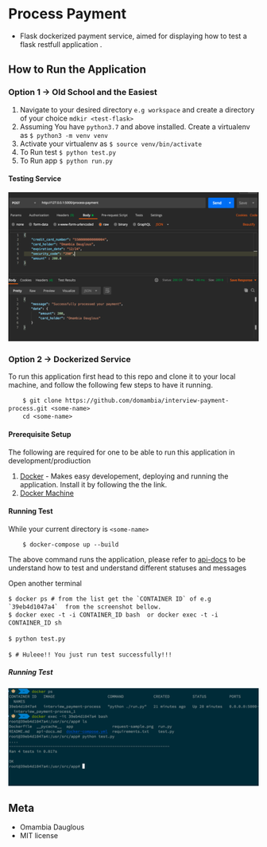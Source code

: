 # Process Payment
- Flask dockerized payment service, aimed for displaying how to test a flask restfull application .
 
## How to Run the Application

### Option 1 -> Old School and the Easiest 

1. Navigate to your desired directory `e.g workspace` and create a directory of your choice `mdkir <test-flask>`
2. Assuming You have `python3.7` and above installed. Create a virtualenv as `$ python3 -m venv venv`
3. Activate your virtualenv  as `$ source venv/bin/activate`
4. To Run test `$ python test.py`
5. To Run  app `$ python run.py`

#### Testing Service
![Testing API](request-sample.png)


### Option 2 -> Dockerized Service
To run this application first head to this repo and clone  it to your local machine, and follow the following few steps to have it running.
```
	$ git clone https://github.com/domambia/interview-payment-process.git <some-name>
	cd <some-name>
```

#### Prerequisite Setup

The following are required for one to be able to run this application in development/prodiuction

1. [Docker](https://www.docker.com/get-started) -  Makes easy developement, deploying and running the application. Install it by following the the link.
2. [Docker Machine](https://docs.docker.com/compose/install/) 


#### Running Test
While your current directory is `<some-name>`
```
	$ docker-compose up --build 
```
The above command runs the application, please refer to [api-docs](https://github.com/domambia/interview-payment-process/blob/main/api-docs.md) to be understand how to test and understand different statuses and messages


Open another terminal
```
$ docker ps # from the list get the `CONTAINER ID` of e.g `39eb4d1047a4`  from the screenshot bellow.
$ docker exec -t -i CONTAINER_ID bash  or docker exec -t -i CONTAINER_ID sh

$ python test.py

$ # Huleee!! You just run test successfully!!!
```	
##### Running Test
![Running Tests](run-tests.png)



 
 ## Meta

 - Omambia Dauglous
 - MIT license	